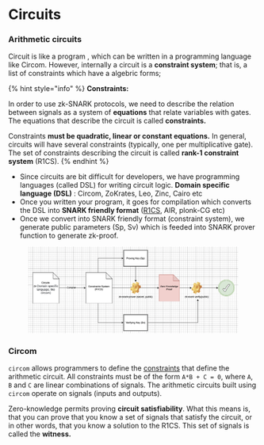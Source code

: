 # Circuits

### Arithmetic circuits <a href="#arithmetic-circuits" id="arithmetic-circuits"></a>

Circuit is like a program , which can be written in a programming language like Circom. However, internally a circuit is a **constraint system**; that is, a list of constraints which have a algebric forms;

{% hint style="info" %}
**Constraints:**

In order to use zk-SNARK protocols, we need to describe the relation between signals as a system of **equations** that relate variables with gates. The equations that describe the circuit is called **constraints.**&#x20;



Constraints **must be quadratic, linear or constant equations.** In general, circuits will have several constraints (typically, one per multiplicative gate). The set of constraints describing the circuit is called **rank-1 constraint system** (R1CS).&#x20;
{% endhint %}

* Since circuits are bit difficult for developers, we have programming languages (called DSL) for writing circuit logic. **Domain specific language (DSL)** : Circom, ZoKrates, Leo, Zinc, Cairo etc
* Once you written your program, it goes for compilation which converts the DSL into **SNARK friendly format** ([R1CS](https://tlu.tarilabs.com/cryptography/rank-1), AIR, plonk-CG etc)
* Once we convert into SNARK friendly format (constraint system), we generate public parameters (Sp, Sv) which is feeded into SNARK prover function to generate zk-proof.&#x20;

<figure><img src="../../../.gitbook/assets/image (1).png" alt=""><figcaption></figcaption></figure>

### Circom

`circom` allows programmers to define the [constraints](https://docs.circom.io/circom-language/constraint-generation) that define the arithmetic circuit. All constraints must be of the form `A*B + C = 0`, where `A`, `B` and `C` are linear combinations of signals. The arithmetic circuits built using `circom` operate on signals (inputs and outputs).

Zero-knowledge permits proving **circuit satisfiability**. What this means is, that you can prove that you know a set of signals that satisfy the circuit, or in other words, that you know a solution to the R1CS. This set of signals is called the **witness.**

